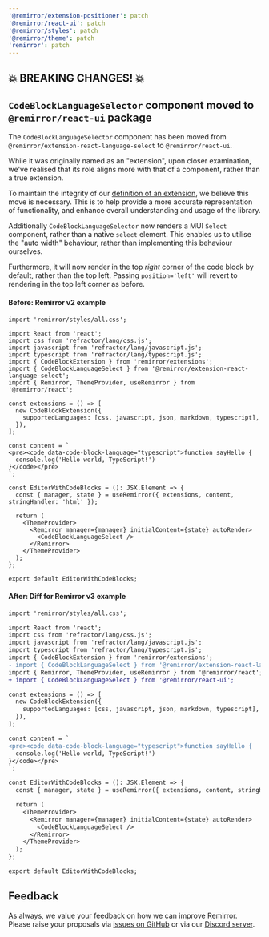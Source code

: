 ```yaml
---
'@remirror/extension-positioner': patch
'@remirror/react-ui': patch
'@remirror/styles': patch
'@remirror/theme': patch
'remirror': patch
---
```


## 💥 BREAKING CHANGES! 💥

## `CodeBlockLanguageSelector` component moved to `@remirror/react-ui` package

The `CodeBlockLanguageSelector` component has been moved from `@remirror/extension-react-language-select` to `@remirror/react-ui`.

While it was originally named as an "extension", upon closer examination, we've realised that its role aligns more with that of a component, rather than a true extension.

To maintain the integrity of our [definition of an extension](https://remirror.io/docs/concepts/extension), we believe this move is necessary. This is to help provide a more accurate representation of functionality, and enhance overall understanding and usage of the library.

Additionally `CodeBlockLanguageSelector` now renders a MUI `Select` component, rather than a native `select` element. This enables us to utilise the "auto width" behaviour, rather than implementing this behaviour ourselves.

Furthermore, it will now render in the top _right_ corner of the code block by default, rather than the top left. Passing `position='left'` will revert to rendering in the top left corner as before.

#### Before: Remirror v2 example

```tsx
import 'remirror/styles/all.css';

import React from 'react';
import css from 'refractor/lang/css.js';
import javascript from 'refractor/lang/javascript.js';
import typescript from 'refractor/lang/typescript.js';
import { CodeBlockExtension } from 'remirror/extensions';
import { CodeBlockLanguageSelect } from '@remirror/extension-react-language-select';
import { Remirror, ThemeProvider, useRemirror } from '@remirror/react';

const extensions = () => [
  new CodeBlockExtension({
    supportedLanguages: [css, javascript, json, markdown, typescript],
  }),
];

const content = `
<pre><code data-code-block-language="typescript">function sayHello {
  console.log('Hello world, TypeScript!')
}</code></pre>
`;

const EditorWithCodeBlocks = (): JSX.Element => {
  const { manager, state } = useRemirror({ extensions, content, stringHandler: 'html' });

  return (
    <ThemeProvider>
      <Remirror manager={manager} initialContent={state} autoRender>
        <CodeBlockLanguageSelect />
      </Remirror>
    </ThemeProvider>
  );
};

export default EditorWithCodeBlocks;
```

#### After: Diff for Remirror v3 example

```diff
import 'remirror/styles/all.css';

import React from 'react';
import css from 'refractor/lang/css.js';
import javascript from 'refractor/lang/javascript.js';
import typescript from 'refractor/lang/typescript.js';
import { CodeBlockExtension } from 'remirror/extensions';
- import { CodeBlockLanguageSelect } from '@remirror/extension-react-language-select';
import { Remirror, ThemeProvider, useRemirror } from '@remirror/react';
+ import { CodeBlockLanguageSelect } from '@remirror/react-ui';

const extensions = () => [
  new CodeBlockExtension({
    supportedLanguages: [css, javascript, json, markdown, typescript],
  }),
];

const content = `
<pre><code data-code-block-language="typescript">function sayHello {
  console.log('Hello world, TypeScript!')
}</code></pre>
`;

const EditorWithCodeBlocks = (): JSX.Element => {
  const { manager, state } = useRemirror({ extensions, content, stringHandler: 'html' });

  return (
    <ThemeProvider>
      <Remirror manager={manager} initialContent={state} autoRender>
        <CodeBlockLanguageSelect />
      </Remirror>
    </ThemeProvider>
  );
};

export default EditorWithCodeBlocks;
```

## Feedback

As always, we value your feedback on how we can improve Remirror. Please raise your proposals via [issues on GitHub](https://github.com/remirror/remirror/issues) or via our [Discord server](https://remirror.io/chat).
